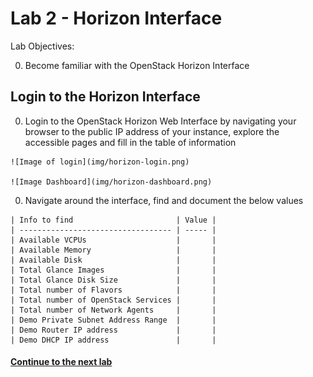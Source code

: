 # Lab 2 - Horizon Interface

  Lab Objectives:

  0. Become familiar with the OpenStack Horizon Interface

## Login to the Horizon Interface

  0. Login to the OpenStack Horizon Web Interface by navigating your browser to the public IP address of your instance, explore the accessible pages and fill in the table of information

    ![Image of login](img/horizon-login.png)
    
    ![Image Dashboard](img/horizon-dashboard.png)


  0. Navigate around the interface, find and document the below values

    | Info to find                       | Value | 
    | ---------------------------------- | ----- |
    | Available VCPUs                    |       |
    | Available Memory                   |       |
    | Available Disk                     |       |
    | Total Glance Images                |       |
    | Total Glance Disk Size             |       |
    | Total number of Flavors            |       |             
    | Total number of OpenStack Services |       |
    | Total number of Network Agents     |       |
    | Demo Private Subnet Address Range  |       |
    | Demo Router IP address             |       |
    | Demo DHCP IP address               |       |

#### [Continue to the next lab](../lab-03)
